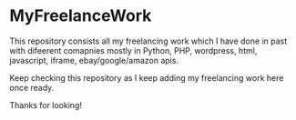 # MyFreelanceWork

This repository consists all my freelancing work which I have done in past with difeerent comapnies mostly in Python, PHP, wordpress, html, javascript, iframe, ebay/google/amazon apis.

Keep checking this repository as I keep adding my freelancing work here once ready.

Thanks for looking!
